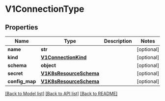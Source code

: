 # V1ConnectionType

## Properties
Name | Type | Description | Notes
------------ | ------------- | ------------- | -------------
**name** | **str** |  | [optional] 
**kind** | [**V1ConnectionKind**](V1ConnectionKind.md) |  | [optional] 
**schema** | **object** |  | [optional] 
**secret** | [**V1K8sResourceSchema**](V1K8sResourceSchema.md) |  | [optional] 
**config_map** | [**V1K8sResourceSchema**](V1K8sResourceSchema.md) |  | [optional] 

[[Back to Model list]](../README.md#documentation-for-models) [[Back to API list]](../README.md#documentation-for-api-endpoints) [[Back to README]](../README.md)


